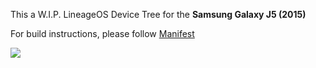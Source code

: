  This a W.I.P. LineageOS Device Tree for the <b>Samsung Galaxy J5 (2015)</b>
                            
For build instructions, please follow <a href="https://github.com/daviiid99/LineageOS_J5-2015/tree/Manifest">Manifest</a>
                            
<img src="https://www.freeiconspng.com/uploads/black-warning-icon-20.png">
                       
     
